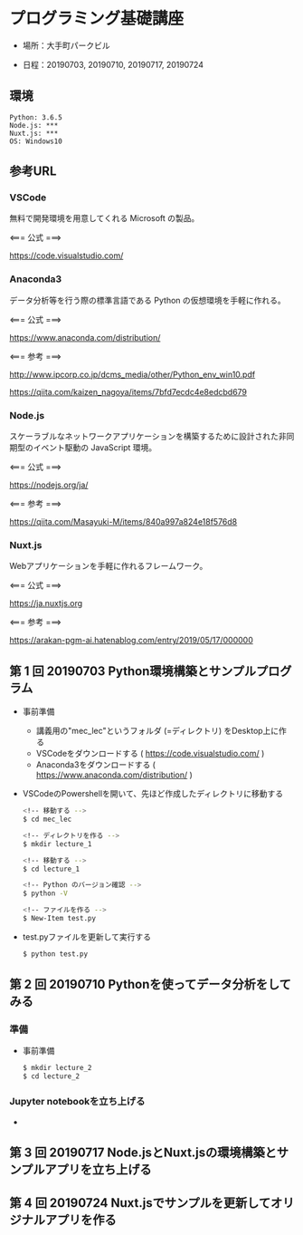 # プログラミング基礎講座

- 場所：大手町パークビル

- 日程：20190703, 20190710, 20190717, 20190724

## 環境

```
Python: 3.6.5
Node.js: ***
Nuxt.js: ***
OS: Windows10
```

## 参考URL

### VSCode

  無料で開発環境を用意してくれる Microsoft の製品。

  <=== 公式 ===>

  https://code.visualstudio.com/

### Anaconda3

  データ分析等を行う際の標準言語である Python の仮想環境を手軽に作れる。

  <=== 公式 ===>

  https://www.anaconda.com/distribution/

  <=== 参考 ===>

  http://www.ipcorp.co.jp/dcms_media/other/Python_env_win10.pdf

  https://qiita.com/kaizen_nagoya/items/7bfd7ecdc4e8edcbd679

### Node.js

  スケーラブルなネットワークアプリケーションを構築するために設計された非同期型のイベント駆動の JavaScript 環境。

  <=== 公式 ===>

  https://nodejs.org/ja/

  <=== 参考 ===>

  https://qiita.com/Masayuki-M/items/840a997a824e18f576d8

### Nuxt.js

  Webアプリケーションを手軽に作れるフレームワーク。

  <=== 公式 ===>

  https://ja.nuxtjs.org

  <=== 参考 ===>

  https://arakan-pgm-ai.hatenablog.com/entry/2019/05/17/000000

## 第 1 回 20190703 Python環境構築とサンプルプログラム

- 事前準備

  * 講義用の"mec_lec"というフォルダ (=ディレクトリ) をDesktop上に作る
  * VSCodeをダウンロードする ( https://code.visualstudio.com/ )
  * Anaconda3をダウンロードする ( https://www.anaconda.com/distribution/ )

- VSCodeのPowershellを開いて、先ほど作成したディレクトリに移動する

  ```bash
  <!-- 移動する -->
  $ cd mec_lec

  <!-- ディレクトリを作る -->
  $ mkdir lecture_1

  <!-- 移動する -->
  $ cd lecture_1

  <!-- Python のバージョン確認 -->
  $ python -V

  <!-- ファイルを作る -->
  $ New-Item test.py
  ```

- test.pyファイルを更新して実行する

  ```bash
  $ python test.py
  ```

## 第 2 回 20190710 Pythonを使ってデータ分析をしてみる

### 準備

- 事前準備

  ```bash
  $ mkdir lecture_2
  $ cd lecture_2
  ```

### Jupyter notebookを立ち上げる

-

## 第 3 回 20190717 Node.jsとNuxt.jsの環境構築とサンプルアプリを立ち上げる

## 第 4 回 20190724 Nuxt.jsでサンプルを更新してオリジナルアプリを作る
